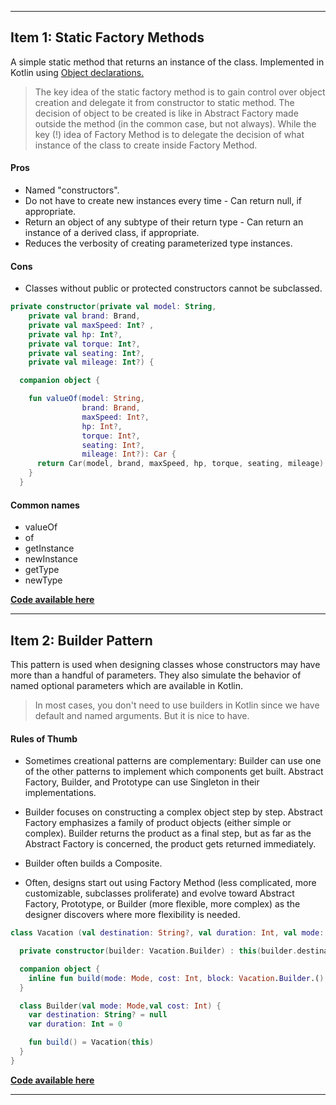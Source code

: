 
---

## Item 1: Static Factory Methods

A simple static method that returns an instance of the class. Implemented in Kotlin using [Object declarations.](https://kotlinlang.org/docs/reference/object-declarations.html)

> The key idea of the static factory method is to gain control over object creation and delegate it from constructor to static method. The decision of object to be created is like in Abstract Factory made outside the method \(in the common case, but not always\). While the key \(!\) idea of Factory Method is to delegate the decision of what instance of the class to create inside Factory Method.

#### Pros

* Named "constructors".
* Do not have to create new instances every time - Can return null, if appropriate.
* Return an object of any subtype of their return type - Can return an instance of a derived class, if appropriate.
* Reduces the verbosity of creating parameterized type instances.

#### Cons

* Classes without public or protected constructors cannot be subclassed.

```kotlin
private constructor(private val model: String,
    private val brand: Brand,
    private val maxSpeed: Int? ,
    private val hp: Int?,
    private val torque: Int?,
    private val seating: Int?,
    private val mileage: Int?) {

  companion object {

    fun valueOf(model: String,
                brand: Brand,
                maxSpeed: Int?,
                hp: Int?,
                torque: Int?,
                seating: Int?,
                mileage: Int?): Car {
      return Car(model, brand, maxSpeed, hp, torque, seating, mileage)
    }
  }
```

#### Common names

* valueOf
* of
* getInstance
* newInstance
* getType
* newType

[**Code available here**](https://github.com/narenkmanoharan/Effective-Kotlin/blob/master/src/main/kotlin/Car.kt)

---

## Item 2: Builder Pattern

This pattern is used when designing classes whose constructors may have more than a handful of parameters. They also simulate the behavior of named optional parameters which are available in Kotlin.

> In most cases, you don't need to use builders in Kotlin since we have default and named arguments. But it is nice to have.

#### Rules of Thumb

* Sometimes creational patterns are complementary: Builder can use one of the other patterns to implement which components get built. Abstract Factory, Builder, and Prototype can use Singleton in their implementations.

* Builder focuses on constructing a complex object step by step. Abstract Factory emphasizes a family of product objects \(either simple or complex\). Builder returns the product as a final step, but as far as the Abstract Factory is concerned, the product gets returned immediately.

* Builder often builds a Composite.

* Often, designs start out using Factory Method \(less complicated, more customizable, subclasses proliferate\) and evolve toward Abstract Factory, Prototype, or Builder \(more flexible, more complex\) as the designer discovers where more flexibility is needed.

```kotlin
class Vacation (val destination: String?, val duration: Int, val mode: Mode, val cost: Int) {

  private constructor(builder: Vacation.Builder) : this(builder.destination, builder.duration, builder.mode, builder.cost)

  companion object {
    inline fun build(mode: Mode, cost: Int, block: Vacation.Builder.() -> Unit) = Vacation.Builder(mode, cost).apply(block).build()
  }

  class Builder(val mode: Mode,val cost: Int) {
    var destination: String? = null
    var duration: Int = 0

    fun build() = Vacation(this)
  }
}
```

[**Code available here**](https://github.com/narenkmanoharan/Effective-Kotlin/blob/master/src/main/kotlin/Vacation.kt)

---

